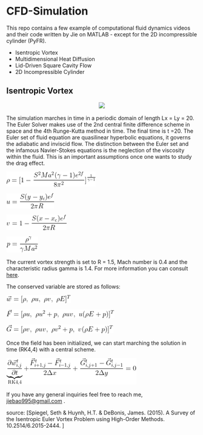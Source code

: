 # CFD-Simulation

This repo contains a few example of computational fluid dynamics videos and their code written by Jie on MATLAB - except for the 2D incompressible cylinder (PyFR).

* Isentropic Vortex
* Multidimensional Heat Diffusion
* Lid-Driven Square Cavity Flow
* 2D Incompressible Cylinder

## Isentropic Vortex
<p align="center">
<img src="https://github.com/DiscoBroccoli/CFD-Simulation/blob/main/Isentropic%20Vortex/Isentropic_Vortex2.gif">
</p>
  
The simulation marches in time in a periodic domain of length Lx = Ly = 20. The Euler Solver makes use of the 2nd central finite difference scheme in space and the 4th Runge-Kutta method in time. The final time is t =20. The Euler set of fluid equation are quasilinear hyperbolic equations, it governs the adiabatic and inviscid flow. The distinction between the Euler set and the infamous Navier-Stokes equations is the neglection of the viscosity within the fluid. This is an important assumptions once one wants to study the drag effect.

![Alt Text](https://github.com/DiscoBroccoli/CFD-Simulation/blob/main/Latex_Equation/rho.gif)

![Alt Text](https://github.com/DiscoBroccoli/CFD-Simulation/blob/main/Latex_Equation/u.gif)

![Alt Text](https://github.com/DiscoBroccoli/CFD-Simulation/blob/main/Latex_Equation/v.gif)

![Alt Text](https://github.com/DiscoBroccoli/CFD-Simulation/blob/main/Latex_Equation/p.gif)

The current vortex strength is set to R = 1.5, Mach number is 0.4 and the characteristic radius gamma is 1.4. For more information you can consult [here](https://www.researchgate.net/publication/299645119_A_Survey_of_the_Isentropic_Euler_Vortex_Problem_using_High-Order_Methods).

The conserved variable are stored as follows:

![Alt Text](https://github.com/DiscoBroccoli/CFD-Simulation/blob/main/Latex_Equation/conservative_w.gif)

![Alt Text](https://github.com/DiscoBroccoli/CFD-Simulation/blob/main/Latex_Equation/conservative_F.gif)

![Alt Text](https://github.com/DiscoBroccoli/CFD-Simulation/blob/main/Latex_Equation/conservative_G.gif)

Once the field has been initialized, we can start marching the solution in time (RK4,4) with a central scheme.

![Alt Text](https://github.com/DiscoBroccoli/CFD-Simulation/blob/main/Latex_Equation/Central_scheme.gif)

If you have any general inquiries feel free to reach me, jiebao995@gmail.com .

source: [Spiegel, Seth & Huynh, H.T. & DeBonis, James. (2015). A Survey of the Isentropic Euler Vortex Problem using High-Order Methods. 10.2514/6.2015-2444. ]
